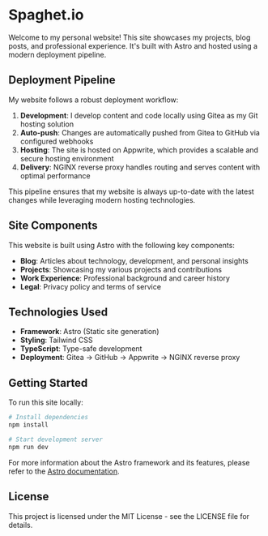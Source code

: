 # Spaghet.io

Welcome to my personal website! This site showcases my projects, blog posts, and professional experience. It's built with Astro and hosted using a modern deployment pipeline.

## Deployment Pipeline

My website follows a robust deployment workflow:

1. **Development**: I develop content and code locally using Gitea as my Git hosting solution
2. **Auto-push**: Changes are automatically pushed from Gitea to GitHub via configured webhooks
3. **Hosting**: The site is hosted on Appwrite, which provides a scalable and secure hosting environment
4. **Delivery**: NGINX reverse proxy handles routing and serves content with optimal performance

This pipeline ensures that my website is always up-to-date with the latest changes while leveraging modern hosting technologies.

## Site Components

This website is built using Astro with the following key components:

- **Blog**: Articles about technology, development, and personal insights
- **Projects**: Showcasing my various projects and contributions
- **Work Experience**: Professional background and career history
- **Legal**: Privacy policy and terms of service

## Technologies Used

- **Framework**: Astro (Static site generation)
- **Styling**: Tailwind CSS
- **TypeScript**: Type-safe development
- **Deployment**: Gitea → GitHub → Appwrite → NGINX reverse proxy

## Getting Started

To run this site locally:

```bash
# Install dependencies
npm install

# Start development server
npm run dev
```

For more information about the Astro framework and its features, please refer to the [Astro documentation](https://docs.astro.build/).

## License

This project is licensed under the MIT License - see the LICENSE file for details.
